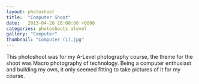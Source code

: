 ```yaml
---
layout: photoshoot
title:  "Computer Shoot"
date:   2013-04-28 16:00:00 +0000
categories: photoshoots alevel
gallery: "Computer"
thumbnail: "Computer (1).jpg"
---
```

This photoshoot was for my A-Level photography course, the theme for the shoot was Macro photography of technology. Being a computer enthusiast and building my own, it only seemed fitting to take pictures of it for my course.
